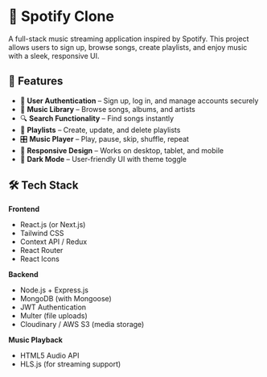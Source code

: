 # 🎵 Spotify Clone

A full-stack music streaming application inspired by Spotify. This project allows users to sign up, browse songs, create playlists, and enjoy music with a sleek, responsive UI.

## 🚀 Features

- 🔐 **User Authentication** – Sign up, log in, and manage accounts securely
- 🎼 **Music Library** – Browse songs, albums, and artists
- 🔍 **Search Functionality** – Find songs instantly
- 📂 **Playlists** – Create, update, and delete playlists
- 🎛 **Music Player** – Play, pause, skip, shuffle, repeat
- 📱 **Responsive Design** – Works on desktop, tablet, and mobile
- 🌙 **Dark Mode** – User-friendly UI with theme toggle

## 🛠 Tech Stack

**Frontend**
- React.js (or Next.js)
- Tailwind CSS
- Context API / Redux
- React Router
- React Icons

**Backend**
- Node.js + Express.js
- MongoDB (with Mongoose)
- JWT Authentication
- Multer (file uploads)
- Cloudinary / AWS S3 (media storage)

**Music Playback**
- HTML5 Audio API
- HLS.js (for streaming support)
